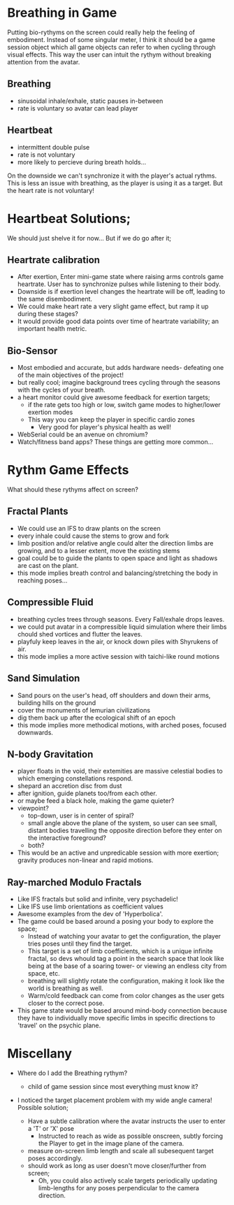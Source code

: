 # Breathing in Game

Putting bio-rythyms on the screen could really help the feeling of embodiment.
Instead of some singular meter, I think it should be a game session object which all game objects can refer to when cycling through visual effects.
This way the user can intuit the rythym without breaking attention from the avatar.

## Breathing

  - sinusoidal inhale/exhale, static pauses in-between
  - rate is voluntary so avatar can lead player

## Heartbeat

  - intermittent double pulse
  - rate is not voluntary
  - more likely to percieve during breath holds...

On the downside we can't synchronize it with the player's actual rythms.
This is less an issue with breathing, as the player is using it as a target.
But the heart rate is not voluntary! 

# Heartbeat Solutions;

We should just shelve it for now... But if we do go after it;

## Heartrate calibration

  - After exertion, Enter mini-game state where raising arms controls game heartrate. User has to synchronize pulses while listening to their body.
  - Downside is if exertion level changes the heartrate will be off, leading to the same disembodiment.
  - We could make heart rate a very slight game effect, but ramp it up during these stages?
  - It would provide good data points over time of heartrate variability; an important health metric.

## Bio-Sensor

  - Most embodied and accurate, but adds hardware needs- defeating one of the main objectives of the project!
  - but really cool; imagine background trees cycling through the seasons with the cycles of your breath.
  - a heart monitor could give awesome feedback for exertion targets;
    - if the rate gets too high or low, switch game modes to higher/lower exertion modes
    - This way you can keep the player in specific cardio zones
      - Very good for player's physical health as well!
  - WebSerial could be an avenue on chromium? 
  - Watch/fitness band apps? These things are getting more common...

# Rythm Game Effects

What should these rythyms affect on screen?

## Fractal Plants

 - We could use an IFS to draw plants on the screen
 - every inhale could cause the stems to grow and fork
 - limb position and/or relative angle could alter the direction limbs are growing, and to a lesser extent, move the existing stems
 - goal could be to guide the plants to open space and light as shadows are cast on the plant.
 - this mode implies breath control and balancing/stretching the body in reaching poses...

## Compressible Fluid

 - breathing cycles trees through seasons. Every Fall/exhale drops leaves.
 - we could put avatar in a compressible liquid simulation where their limbs chould shed vortices and flutter the leaves.
 - playfuly keep leaves in the air, or knock down piles with Shyrukens of air.
 - this mode implies a more active session with taichi-like round motions

## Sand Simulation

 - Sand pours on the user's head, off shoulders and down their arms, building hills on the ground
 - cover the monuments of lemurian civilizations
 - dig them back up after the ecological shift of an epoch
 - this mode implies more methodical motions, with arched poses, focused downwards.

## N-body Gravitation

- player floats in the void, their extemities are massive celestial bodies to which emerging constellations respond.
- shepard an accretion disc from dust
- after ignition, guide planets too/from each other. 
- or maybe feed a black hole, making the game quieter?
- viewpoint? 
  - top-down, user is in center of spiral?
  - small angle above the plane of the system, so user can see small, distant bodies travelling the opposite direction before they enter on the interactive foreground?
  - both?
- This would be an active and unpredicable session with more exertion; gravity produces non-linear and rapid motions.

## Ray-marched Modulo Fractals

- Like IFS fractals but solid and infinite, very psychadelic!
- Like IFS use limb orientations as coefficient values
- Awesome examples from the dev of 'Hyperbolica'.
- The game could be based around a posing your body to explore the space;
  - Instead of watching your avatar to get the configuration, the player tries poses until they find the target.
  - This target is a set of limb coefficients, which is a unique infinite fractal, so devs whould tag a point in the search space that look like being at the base of a soaring tower- or viewing an endless city from space, etc.
  - breathing will slightly rotate the configuration, making it look like the world is breathing as well.
  - Warm/cold feedback can come from color changes as the user gets closer to the correct pose.
- This game state would be based around mind-body connection because they have to individually move specific limbs in specific directions to 'travel' on the psychic plane.

# Miscellany

- Where do I add the Breathing rythym?
  - child of game session since most everything must know it?

- I noticed the target placement problem with my wide angle camera! Possible solution;
  - Have a subtle calibration where the avatar instructs the user to enter a 'T' or 'X' pose
    - Instructed to reach as wide as possible onscreen, subtly forcing the Player to get in the image plane of the camera.
  - measure on-screen limb length and scale all subesequent target poses accordingly.
  - should work as long as user doesn't move closer/further from screen;
    - Oh, you could also actively scale targets periodically updating limb-lengths for any poses perpendicular to the camera direction.